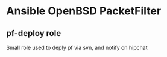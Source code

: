 # Ansible OpenBSD PacketFilter

## pf-deploy role
Small role used to deply pf via svn, and notify on hipchat
